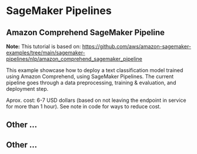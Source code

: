 # SageMaker Pipelines


## Amazon Comprehend SageMaker Pipeline

**Note:** This tutorial is based on: https://github.com/aws/amazon-sagemaker-examples/tree/main/sagemaker-pipelines/nlp/amazon_comprehend_sagemaker_pipeline

This example showcase how to deploy a text classification model trained using Amazon Comprehend, using SageMaker Pipelines. The current pipeline goes through a data preprocessing, training & evaluation, and deployment step.

Aprox. cost: 6-7 USD dollars (based on not leaving the endpoint in service for more than 1 hour). See note in code for ways to reduce cost.

## Other ...

## Other ...
